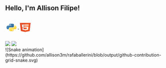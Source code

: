 ## Hello, I'm Allison Filipe! 

<div>
  <a href="https://github.com/allison3m">
    </div> 
  <div style="display: inline_block"><br> 
  <img align="center" alt="Rafa-Python" height="30" width="40" src="https://raw.githubusercontent.com/devicons/devicon/master/icons/python/python-original.svg"> 
  <img align="center" alt="Rafa-HTML" height="30" width="40" src="https://raw.githubusercontent.com/devicons/devicon/master/icons/html5/html5-original.svg">
  </div> 
  
  ## 
  
  <div>  
  <a href="https://www.instagram.com/allison.almeida" target="_blank"><img src="https://img.shields.io/badge/-Instagram-%23E4405F?style=for-the-badge&logo=instagram&logoColor=white" target="_blank"></a> 
    <a href="https://www.linkedin.com/in/allison-filipe-b807b7211/" target="_blank"><img src="https://img.shields.io/badge/-LinkedIn-%230077B5?style=for-the-badge&logo=linkedin&logoColor=white" target="_blank"></a>
  </div>
  ![Snake animation](https://github.com/allison3m/rafaballerini/blob/output/github-contribution-grid-snake.svg)


